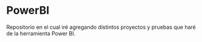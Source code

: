 # PowerBI
Repositorio en el cual iré agregando distintos proyectos y pruebas que haré de la herramienta Power BI.
